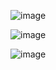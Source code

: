 ![image](https://github.com/kenannur16/pizza-menu/assets/48838484/2c3a2c02-d093-46e4-a057-c9f0bc728ab9)

![image](https://github.com/kenannur16/pizza-menu/assets/48838484/1397becb-3f0d-45ba-97db-8d47fb604680)

![image](https://github.com/kenannur16/pizza-menu/assets/48838484/8866a19d-0254-4048-b13f-90611f97f4e1)

